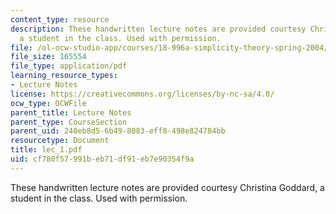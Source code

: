 ```yaml
---
content_type: resource
description: These handwritten lecture notes are provided courtesy Christina Goddard,
  a student in the class. Used with permission.
file: /ol-ocw-studio-app/courses/18-996a-simplicity-theory-spring-2004/cf780f57991beb71df91eb7e90354f9a_lec_1.pdf
file_size: 165554
file_type: application/pdf
learning_resource_types:
- Lecture Notes
license: https://creativecommons.org/licenses/by-nc-sa/4.0/
ocw_type: OCWFile
parent_title: Lecture Notes
parent_type: CourseSection
parent_uid: 240eb8d5-6b49-8083-eff8-498e824784bb
resourcetype: Document
title: lec_1.pdf
uid: cf780f57-991b-eb71-df91-eb7e90354f9a
---
```

These handwritten lecture notes are provided courtesy Christina Goddard, a student in the class. Used with permission.